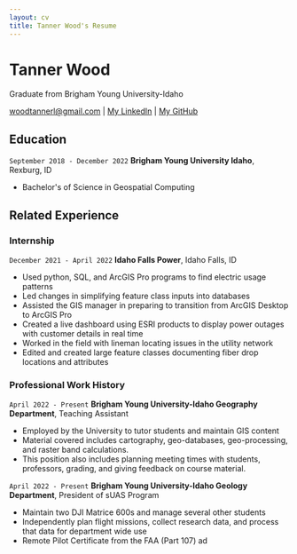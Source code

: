 ```yaml
---
layout: cv
title: Tanner Wood's Resume
---
```

# Tanner Wood

Graduate from Brigham Young University-Idaho

<div id="webaddress">
<a href="datascience@byui.edu">woodtannerl@gmail.com</a>
| <a href="https://www.linkedin.com/in/tanner-wood-0ba06b203/"> My LinkedIn</a>
| <a href="https://github.com/woodtannerl1"> My GitHub</a>
</div>

## Education

`September 2018 - December 2022`
__Brigham Young University Idaho__, Rexburg, ID

- Bachelor's of Science in Geospatial Computing

## Related Experience

### Internship

`December 2021 - April 2022`
__Idaho Falls Power__, Idaho Falls, ID

- Used python, SQL, and ArcGIS Pro programs to find electric usage patterns
- Led changes in simplifying feature class inputs into databases
- Assisted the GIS manager in preparing to transition from ArcGIS Desktop to ArcGIS Pro
- Created a live dashboard using ESRI products to display power outages with customer details in real time
- Worked in the field with lineman locating issues in the utility network
- Edited and created large feature classes documenting fiber drop locations and attributes

### Professional Work History

`April 2022 - Present`
__Brigham Young University-Idaho Geography Department__, Teaching Assistant

- Employed by the University to tutor students and maintain GIS content
- Material covered includes cartography, geo-databases, geo-processing, and raster band calculations.
- This position also includes planning meeting times with students, professors, grading, and giving feedback on course material.

`April 2022 - Present`
__Brigham Young University-Idaho Geology Department__, President of sUAS Program

- Maintain two DJI Matrice 600s and manage several other students
- Independently plan flight missions, collect research data, and process that data for department wide use
- Remote Pilot Certificate from the FAA (Part 107)
ad

<!-- ### Footer

Last updated: May 2013 -->
